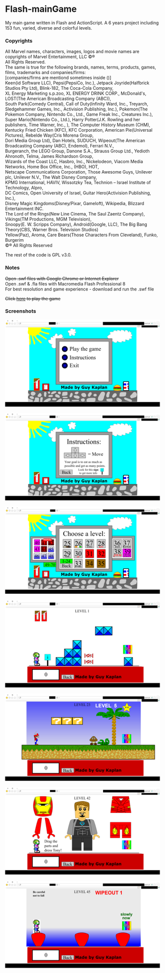 # Flash-mainGame
My main game written in Flash and ActionScript. A 6 years project including 153 fun, varied, diverse and colorful levels.

### Copyrights
All Marvel names, characters, images, logos and movie names are copyrights of Marvel Entertainment, LLC ©®<br>
All Rights Reserved.<br>
The same is true for the following brands, names, terms, products, games, films, trademarks and companies/firms:<br>
[companies/firms are mentiond sometimes inside ()]<br>
Keen(id Software LLC), Pepsi(PepsiCo, Inc.), Jetpack Joyride(Halfbrick Studios Pty Ltd), Blink-182,  The Coca-Cola Company,<br>
XL Energy Marketing s.p.zoo, XL ENERGY DRINK CORP., McDonald's, LOST(The American Broadcasting Company (ABC)),<br>
South Park(Comedy Central), Call of Duty(Infinity Ward, Inc., Treyarch, Sledgehammer Games, Inc., Activision Publishing, Inc.),
Pokemon(The Pokemon Company, Nintendo Co., Ltd., Game Freak Inc., Creatures Inc.), Super Mario(Nintendo Co., Ltd.),
Harry Potter(J.K. Rowling and her publishers, Time Warner, Inc., ), The Computer History Museum (CHM),<br>
Kentucky Fried Chicken (KFC), KFC Corporation, American Pie(Universal Pictures), Rebelde Way(Cris Morena Group,<br>
Dori Media Group Ltd), Dan Hotels, SUDUCH, Wipeout(The American Broadcasting Company (ABC), Endemol), Ferrari N.V.,<br>
Burgeranch, the LEGO Group, Danone S.A., Strauss Group Ltd., Yedioth Ahronoth, Telma, James Richardson Group,<br>
Wizards of the Coast LLC, Hasbro, Inc., Nickelodeon, Viacom Media Networks, Home Box Office, Inc., (HBO), HOT,<br>
Netscape Communications Corporation, Those Awesome Guys, Unilever plc, Unilever N.V., The Walt Disney Company,<br>
KPMG International, HAVIV, Wissotzky Tea, Technion – Israel Institute of Technology, Alpro,<br>
DC Comics, Open University of Israel, Guitar Hero(Activision Publishing, Inc.),<br>
Disney Magic Kingdoms(Disney/Pixar, Gameloft), Wikipedia, Blizzard Entertainment INC.<br>
The Lord of the Rings(New Line Cinema, The Saul Zaentz Company), Vikings(TM Productions, MGM Television), <br>
Snoopy(E. W. Scripps Company), Android(Google, LLC), The Big Bang Theory(CBS, Warner Bros. Television Studios) <br>
Yellow(Paz), Aroma, Care Bears(Those Characters From Cleveland), Funko, Burgerim <br>
©® All Rights Reserved<br>

The rest of the code is GPL v3.0.<br>

### Notes
~~Open .swf files with Google Chrome or Internet Explorer~~ <br> 
Open .swf & .fla files with Macromedia Flash Professional 8 <br>
For best resolution and game experience - download and run the .swf file

~~Click [here](https://guy-kaplan.github.io/Flash-mainGame/) to play the game~~ <br>

### Screenshots
![screenshot1](/images/screenshot1.png)<br><br>
![screenshot2](/images/screenshot2.png)<br><br>
![screenshot3](/images/screenshot3.png)<br><br>
![screenshot4](/images/screenshot4.png)<br><br>
![screenshot5](/images/screenshot5.png)<br><br>
![screenshot6](/images/screenshot6.png)<br><br>
![screenshot7](/images/screenshot7.png)<br><br>
